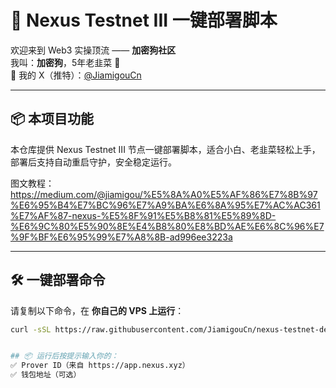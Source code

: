 # 🚀 Nexus Testnet III 一键部署脚本

欢迎来到 Web3 实操顶流 —— **加密狗社区**  
我叫：**加密狗**，5年老韭菜 🍃  
📍 我的 X（推特）：[@JiamigouCn](https://x.com/JiamigouCn)

---

## 📦 本项目功能

本仓库提供 Nexus Testnet III 节点一键部署脚本，适合小白、老韭菜轻松上手，部署后支持自动重启守护，安全稳定运行。

图文教程：https://medium.com/@jiamigou/%E5%8A%A0%E5%AF%86%E7%8B%97%E6%95%B4%E7%BC%96%E7%A9%BA%E6%8A%95%E7%AC%AC361%E7%AF%87-nexus-%E5%8F%91%E5%B8%81%E5%89%8D-%E6%9C%80%E5%90%8E%E4%B8%80%E8%BD%AE%E6%8C%96%E7%9F%BF%E6%95%99%E7%A8%8B-ad996ee3223a

---

## 🛠 一键部署命令

请复制以下命令，在 **你自己的 VPS 上运行**：

```bash
curl -sSL https://raw.githubusercontent.com/JiamigouCn/nexus-testnet-deploy/main/deploy-nexus.sh | bash


## 📦 运行后按提示输入你的：
✅ Prover ID（来自 https://app.nexus.xyz）
✅ 钱包地址（可选）
